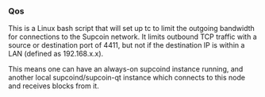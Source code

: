 ### Qos ###

This is a Linux bash script that will set up tc to limit the outgoing bandwidth for connections to the Supcoin network. It limits outbound TCP traffic with a source or destination port of 4411, but not if the destination IP is within a LAN (defined as 192.168.x.x).

This means one can have an always-on supcoind instance running, and another local supcoind/supcoin-qt instance which connects to this node and receives blocks from it.
